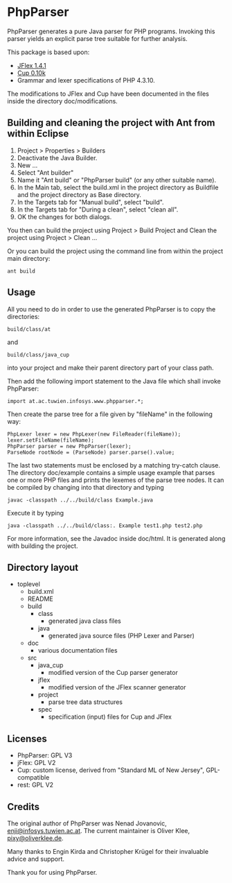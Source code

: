 # PhpParser

PhpParser generates a pure Java parser for PHP programs. Invoking this parser
yields an explicit parse tree suitable for further analysis.

This package is based upon:

- [JFlex 1.4.1](http://www.jflex.de/)
- [Cup 0.10k](http://www2.cs.tum.edu/projects/cup/)
- Grammar and lexer specifications of PHP 4.3.10.

The modifications to JFlex and Cup have been documented in the files inside
the directory doc/modifications.


## Building and cleaning the project with Ant from within Eclipse

1. Project > Properties > Builders
2. Deactivate the Java Builder.
3. New ...
4. Select "Ant builder"
3. Name it "Ant build" or "PhpParser build" (or any other suitable name).
5. In the Main tab, select the build.xml in the project directory as Buildfile and the project directory as Base directory.
6. In the Targets tab for "Manual build", select "build".
7. In the Targets tab for "During a clean", select "clean all".
8. OK the changes for both dialogs.

You then can build the project using Project > Build Project and Clean the project using Project > Clean ...

Or you can build the project using the command line from within the project main directory:

    ant build


## Usage

All you need to do in order to use the generated PhpParser is to copy the directories:

    build/class/at

and

    build/class/java_cup

into your project and make their parent directory part of your class path.

Then add the following import statement to the Java file which shall invoke PhpParser:

    import at.ac.tuwien.infosys.www.phpparser.*;

Then create the parse tree for a file given by "fileName" in the following way:

    PhpLexer lexer = new PhpLexer(new FileReader(fileName));
    lexer.setFileName(fileName);
    PhpParser parser = new PhpParser(lexer);
    ParseNode rootNode = (ParseNode) parser.parse().value;

The last two statements must be enclosed by a matching try-catch clause. The
directory doc/example contains a simple usage example that parses one or more
PHP files and prints the lexemes of the parse tree nodes. It can be compiled by
changing into that directory and typing

    javac -classpath ../../build/class Example.java

Execute it by typing

    java -classpath ../../build/class:. Example test1.php test2.php


For more information, see the Javadoc inside doc/html. It is generated along
with building the project.


## Directory layout
- toplevel
  - build.xml
  - README
  - build
    - class
      - generated java class files
    - java
      - generated java source files (PHP Lexer and Parser)
  - doc
    - various documentation files
  - src
    - java_cup
      - modified version of the Cup parser generator
    - jflex
      - modified version of the JFlex scanner generator
    - project
      - parse tree data structures
    - spec
      - specification (input) files for Cup and JFlex

## Licenses

* PhpParser: GPL V3
* jFlex: GPL V2
* Cup: custom license, derived from "Standard ML of New Jersey", GPL-compatible
* rest: GPL V2

## Credits

The original author of PhpParser was Nenad Jovanovic, enji@infosys.tuwien.ac.at. The current maintainer is Oliver Klee, pixy@oliverklee.de.

Many thanks to Engin Kirda and Christopher Krügel for their invaluable advice
and support.

Thank you for using PhpParser.
